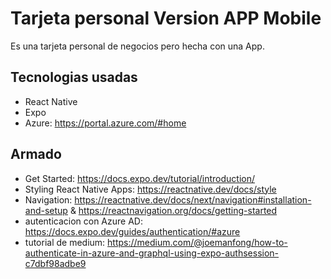 # Tarjeta personal Version APP Mobile

Es una tarjeta personal de negocios pero hecha con una App.

## Tecnologias usadas

* React Native
* Expo
* Azure: https://portal.azure.com/#home

## Armado
* Get Started: https://docs.expo.dev/tutorial/introduction/
* Styling React Native Apps: https://reactnative.dev/docs/style
* Navigation: https://reactnative.dev/docs/next/navigation#installation-and-setup & https://reactnavigation.org/docs/getting-started
* autenticacion con Azure AD: https://docs.expo.dev/guides/authentication/#azure
* tutorial de medium: https://medium.com/@joemanfong/how-to-authenticate-in-azure-and-graphql-using-expo-authsession-c7dbf98adbe9
